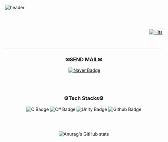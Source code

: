 ![header](https://capsule-render.vercel.app/api?type=Slice&&color=20:FFFACD,100:C5E6A8&customColorList=26&text=Minjun%20Kang&fontColor=757575&desc=Game%20Developer&descSize=21&descAlignY=36&fontAlignY=62&descColor=black&animation=fadeIn&height=180)

<div Align=Right>   

</br></br>
   
[![Hits](https://hits.seeyoufarm.com/api/count/incr/badge.svg?url=https%3A%2F%2Fgithub.com%2Fkangjjun%2Fkangjjun&count_bg=%23B5CFA2&title_bg=%239A9696&icon=ello.svg&icon_color=%23E7E7E7&title=Wellcome&edge_flat=false&)](https://hits.seeyoufarm.com)

</br>

</div>

***
<div Align=center>   
   
   ### ✉**SEND MAIL**✉
   &#160;[![Naver Badge](https://img.shields.io/badge/NAVER-28965A?&style=for-the-badge&logo=naver&logoColor=white)](mailto:dubu_02@naver.com)

   </br></br>
   
   ### ⚙**Tech Stacks**⚙   
   ![C Badge](https://img.shields.io/badge/C-blue?style=for-the-badge&logo=C&logoColor=white) 
   ![C# Badge](https://img.shields.io/badge/C%23-purple?style=for-the-badge&logo=Csharp&logoColor=white) 
   ![Unity Badge ](https://img.shields.io/badge/Unity-black?style=for-the-badge&logo=Unity&logoColor=ashgray) 
   ![Github Badge](https://img.shields.io/badge/GitHub-666A73?style=for-the-badge&logo=github&logoColor=white)

   </br></br>

![Anurag's GitHub stats](https://github-readme-stats.vercel.app/api?username=kangjjun&show_icons=true&theme=ambient_gradient)
</div>
<!--
**kangjjun/kangjjun** is a ✨ _special_ ✨ repository because its `README.md` (this file) appears on your GitHub profile.

Here are some ideas to get you started:



- 🔭 I’m currently working on ...
- 🌱 I’m currently learning ...
- 👯 I’m looking to collaborate on ...
- 🤔 I’m looking for help with ...
- 💬 Ask me about ...
- 📫 How to reach me: ...
- 😄 Pronouns: ...
- ⚡ Fun fact: ...
-->
